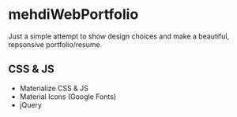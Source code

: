 # mehdiWebPortfolio
Just a simple attempt to show design choices and make a beautiful, repsonsive portfolio/resume.

## CSS & JS
* Materialize CSS & JS
* Material Icons (Google Fonts)
* jQuery
